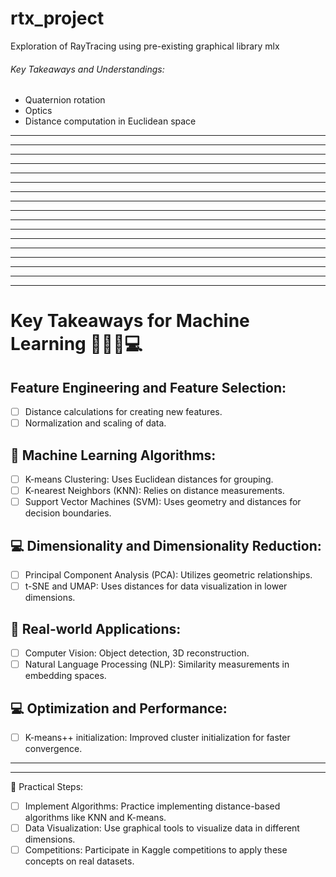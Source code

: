 # rtx_project

Exploration of RayTracing using pre-existing graphical library mlx

###### Key Takeaways and Understandings:
- Quaternion rotation
- Optics
- Distance computation in Euclidean space


---------------------
---------------------
---------------------
---------------------
---------------------
---------------------
---------------------
---------------------
---------------------
---------------------
---------------------
---------------------
---------------------
---------------------
---------------------
---------------------
---------------------

# Key Takeaways for Machine Learning 🤖🧠🦾💻

## Feature Engineering and Feature Selection:
- [ ] Distance calculations for creating new features.
- [ ] Normalization and scaling of data.

## 🤖 Machine Learning Algorithms:
- [ ] K-means Clustering: Uses Euclidean distances for grouping.
- [ ] K-nearest Neighbors (KNN): Relies on distance measurements.
- [ ] Support Vector Machines (SVM): Uses geometry and distances for decision boundaries.

## 💻 Dimensionality and Dimensionality Reduction:
- [ ] Principal Component Analysis (PCA): Utilizes geometric relationships.
- [ ] t-SNE and UMAP: Uses distances for data visualization in lower dimensions.

## 🦾 Real-world Applications:
- [ ] Computer Vision: Object detection, 3D reconstruction.
- [ ] Natural Language Processing (NLP): Similarity measurements in embedding spaces.

## 💻 Optimization and Performance:
- [ ] K-means++ initialization: Improved cluster initialization for faster convergence.

---------------------
---------------------

🧠 Practical Steps:
- [ ] Implement Algorithms: Practice implementing distance-based algorithms like KNN and K-means.
- [ ] Data Visualization: Use graphical tools to visualize data in different dimensions.
- [ ] Competitions: Participate in Kaggle competitions to apply these concepts on real datasets.
